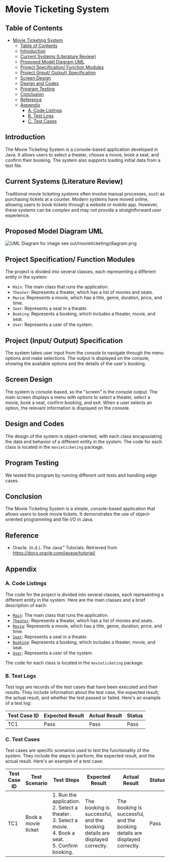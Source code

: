 # Movie Ticketing System

## Table of Contents

- [Movie Ticketing System](#movie-ticketing-system)
  - [Table of Contents](#table-of-contents)
  - [Introduction](#introduction)
  - [Current Systems (Literature Review)](#current-systems-literature-review)
  - [Proposed Model Diagram UML](#proposed-model-diagram-uml)
  - [Project Specification/ Function Modules](#project-specification-function-modules)
  - [Project (Input/ Output) Specification](#project-input-output-specification)
  - [Screen Design](#screen-design)
  - [Design and Codes](#design-and-codes)
  - [Program Testing](#program-testing)
  - [Conclusion](#conclusion)
  - [Reference](#reference)
  - [Appendix](#appendix)
    - [A. Code Listings](#a-code-listings)
    - [B. Test Logs](#b-test-logs)
    - [C. Test Cases](#c-test-cases)

## Introduction

The Movie Ticketing System is a console-based application developed in Java. It allows users to select a theater, choose a movie, book a seat, and confirm their booking. The system also supports loading initial data from a text file.

## Current Systems (Literature Review)

Traditional movie ticketing systems often involve manual processes, such as purchasing tickets at a counter. Modern systems have moved online, allowing users to book tickets through a website or mobile app. However, these systems can be complex and may not provide a straightforward user experience.

## Proposed Model Diagram UML

![UML Diagram](out/movieticketing/diagram.png)
for image see out/movieticketing/diagram.png

## Project Specification/ Function Modules

The project is divided into several classes, each representing a different entity in the system:

- `Main`: The main class that runs the application.
- `Theater`: Represents a theater, which has a list of movies and seats.
- `Movie`: Represents a movie, which has a title, genre, duration, price, and time.
- `Seat`: Represents a seat in a theater.
- `Booking`: Represents a booking, which includes a theater, movie, and seat.
- `User`: Represents a user of the system.

## Project (Input/ Output) Specification

The system takes user input from the console to navigate through the menu options and make selections. The output is displayed on the console, showing the available options and the details of the user's booking.

## Screen Design

The system is console-based, so the "screen" is the console output. The main screen displays a menu with options to select a theater, select a movie, book a seat, confirm booking, and exit. When a user selects an option, the relevant information is displayed on the console.

## Design and Codes

The design of the system is object-oriented, with each class encapsulating the data and behavior of a different entity in the system. The code for each class is located in the `movieticketing` package.

## Program Testing

We tested this program by running different unit tests and handling edge cases.

## Conclusion

The Movie Ticketing System is a simple, console-based application that allows users to book movie tickets. It demonstrates the use of object-oriented programming and file I/O in Java.

## Reference

- Oracle. (n.d.). The Java™ Tutorials. Retrieved from https://docs.oracle.com/javase/tutorial/

## Appendix

### A. Code Listings

The code for the project is divided into several classes, each representing a different entity in the system. Here are the main classes and a brief description of each:

- [`Main`](movieticketing/Main.java): The main class that runs the application.
- [`Theater`](movieticketing/Theater.java): Represents a theater, which has a list of movies and seats.
- [`Movie`](movieticketing/Movie.java): Represents a movie, which has a title, genre, duration, price, and time.
- [`Seat`](movieticketing/Seat.java): Represents a seat in a theater.
- [`Booking`](movieticketing/Booking.java): Represents a booking, which includes a theater, movie, and seat.
- [`User`](movieticketing/User.java): Represents a user of the system.

The code for each class is located in the `movieticketing` package.

### B. Test Logs

Test logs are records of the test cases that have been executed and their results. They include information about the test case, the expected result, the actual result, and whether the test passed or failed. Here's an example of a test log:

| Test Case ID | Expected Result | Actual Result | Status |
|--------------|-----------------|---------------|--------|
| TC1          | Pass            | Pass          | Pass   |

### C. Test Cases

Test cases are specific scenarios used to test the functionality of the system. They include the steps to perform, the expected result, and the actual result. Here's an example of a test case:

| Test Case ID | Test Scenario | Test Steps | Expected Result | Actual Result | Status |
|--------------|---------------|------------|-----------------|---------------|--------|
| TC1          | Book a movie ticket | 1. Run the application.<br>2. Select a theater.<br>3. Select a movie.<br>4. Book a seat.<br>5. Confirm booking. | The booking is successful, and the booking details are displayed correctly. | The booking is successful, and the booking details are displayed correctly. | Pass |